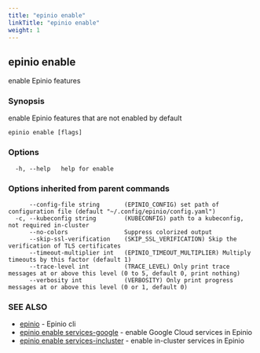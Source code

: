 ```yaml
---
title: "epinio enable"
linkTitle: "epinio enable"
weight: 1
---
```

## epinio enable

enable Epinio features

### Synopsis

enable Epinio features that are not enabled by default

```
epinio enable [flags]
```

### Options

```
  -h, --help   help for enable
```

### Options inherited from parent commands

```
      --config-file string       (EPINIO_CONFIG) set path of configuration file (default "~/.config/epinio/config.yaml")
  -c, --kubeconfig string        (KUBECONFIG) path to a kubeconfig, not required in-cluster
      --no-colors                Suppress colorized output
      --skip-ssl-verification    (SKIP_SSL_VERIFICATION) Skip the verification of TLS certificates
      --timeout-multiplier int   (EPINIO_TIMEOUT_MULTIPLIER) Multiply timeouts by this factor (default 1)
      --trace-level int          (TRACE_LEVEL) Only print trace messages at or above this level (0 to 5, default 0, print nothing)
      --verbosity int            (VERBOSITY) Only print progress messages at or above this level (0 or 1, default 0)
```

### SEE ALSO

* [epinio](../epinio)	 - Epinio cli
* [epinio enable services-google](../epinio_enable_services-google)	 - enable Google Cloud services in Epinio
* [epinio enable services-incluster](../epinio_enable_services-incluster)	 - enable in-cluster services in Epinio

